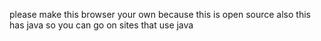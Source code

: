 please make this browser your own because this is open source
also this has java so you can go on sites that use java

